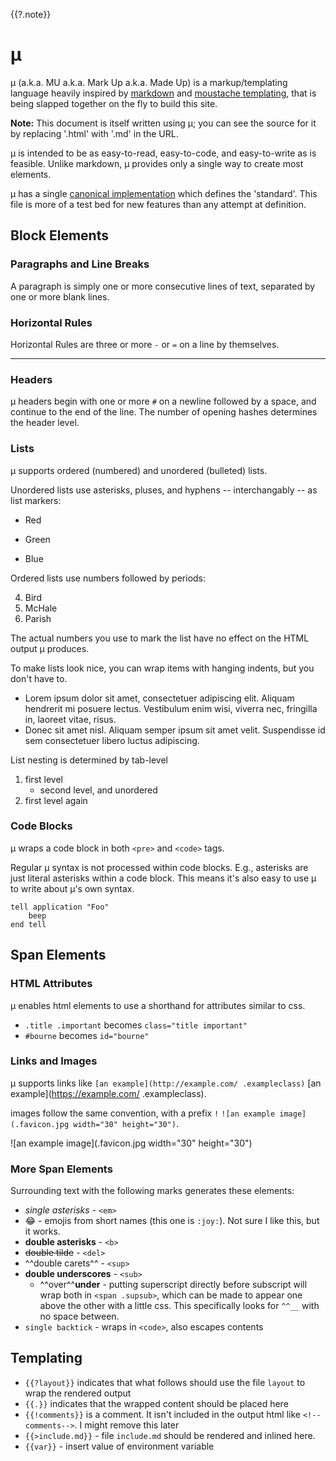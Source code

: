 {{?.note}}
# μ

μ (a.k.a. MU a.k.a. Mark Up a.k.a. Made Up) is a markup/templating language heavily inspired by [markdown](https://www.markdownguide.org/basic-syntax/) and [moustache templating](http://mustache.github.io/mustache.5.html), that is being slapped together on the fly to build this site.

**Note:** This document is itself written using μ; you can see the source for it by replacing '.html' with '.md' in the URL.

μ is intended to be as easy-to-read, easy-to-code, and easy-to-write as is feasible.
Unlike markdown, μ provides only a single way to create most elements.

μ has a single [canonical implementation](blog.sh) which defines the 'standard'. This file is more of a test bed for new features than any attempt at definition.

## Block Elements

### Paragraphs and Line Breaks

A paragraph is simply one or more consecutive lines of text, separated
by one or more blank lines. 

### Horizontal Rules
Horizontal Rules are three or more `-` or `=` on a line by themselves.

----

### Headers

μ headers begin with one or more `#` on a newline followed by a space, and continue to the end of the line. The number of opening hashes determines the header level.

### Lists

μ supports ordered (numbered) and unordered (bulleted) lists.

Unordered lists use asterisks, pluses, and hyphens -- interchangably -- as list markers:

*   Red
+   Green
-   Blue

Ordered lists use numbers followed by periods:

4.  Bird
2.  McHale
0.  Parish

The actual numbers you use to mark the list have no effect on the HTML output μ produces.

To make lists look nice, you can wrap items with hanging indents, but you don't have to.

*   Lorem ipsum dolor sit amet, consectetuer adipiscing elit.
    Aliquam hendrerit mi posuere lectus. Vestibulum enim wisi,
    viverra nec, fringilla in, laoreet vitae, risus.
*   Donec sit amet nisl. Aliquam semper ipsum sit amet velit.
Suspendisse id sem consectetuer libero luctus adipiscing.

List nesting is determined by tab-level

1. first level
    * second level, and unordered
2. first level again

### Code Blocks

μ wraps a code block in both `<pre>` and `<code>` tags.

Regular μ syntax is not processed within code blocks. E.g.,
asterisks are just literal asterisks within a code block. This means
it's also easy to use μ to write about μ's own syntax.

```
tell application "Foo"
    beep
end tell
```

## Span Elements

### HTML Attributes
μ enables html elements to use a shorthand for attributes similar to css.
* `.title .important` becomes `class="title important"`
* `#bourne` becomes `id="bourne"`

### Links and Images

μ supports links like `[an example](http://example.com/ .exampleclass)` [an example](https://example.com/ .exampleclass).

images follow the same convention, with a prefix `!` `![an example image](.favicon.jpg width="30" height="30")`.

![an example image](.favicon.jpg width="30" height="30")

### More Span Elements
Surrounding text with the following marks generates these elements:
* *single asterisks* - `<em>`
* :joy: - emojis from short names (this one is `:joy:`). Not sure I like this, but it works.
* **double asterisks** - `<b>`
* ~~double tilde~~ - `<del>`
* ^^double carets^^ - `<sup>`
* __double underscores__ - `<sub>`
    * ^^over^^__under__ - putting superscript directly before subscript will wrap both in `<span .supsub>`, which can be made to appear one above the other with a little css. This specifically looks for `^^__` with no space between.
* `single backtick` - wraps in `<code>`, also escapes contents

## Templating
* `{{?layout}}` indicates that what follows should use the file `layout` to wrap the rendered output
*  `{{.}}` indicates that the wrapped content should be placed here
* `{{!comments}}` is a comment. It isn't included in the output html like `<!--comments-->`. I might remove this later
* `{{>include.md}}` - file `include.md` should be rendered and inlined here.
* `{{var}}` - insert value of environment variable

